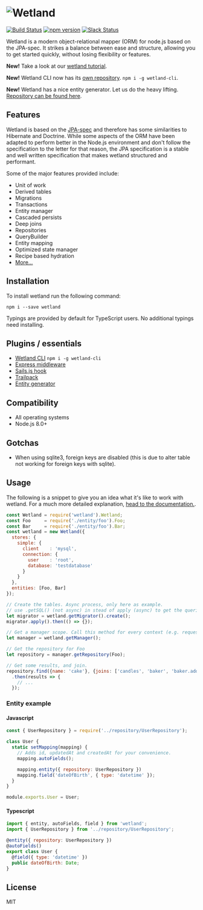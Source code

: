 # ![Wetland](https://cdn.rawgit.com/SpoonX/wetland/391040eba795183550bfff01d7c0ca56d01b5530/wetland.svg)

[![Build Status](https://travis-ci.org/SpoonX/wetland.svg?branch=master)](https://travis-ci.org/SpoonX/wetland)
[![npm version](https://badge.fury.io/js/wetland.svg)](https://badge.fury.io/js/wetland)
[![Slack Status](https://spoonx-slack.herokuapp.com/badge.svg)](https://spoonx-slack.herokuapp.com)

Wetland is a modern object-relational mapper (ORM) for node.js based on the JPA-spec.
It strikes a balance between ease and structure, allowing you to get started quickly, without losing flexibility or features.

**New!** Take a look at our [wetland tutorial](https://wetland.spoonx.org/Tutorial/setting-up.html).

**New!** Wetland CLI now has its [own repository](https://github.com/SpoonX/wetland-cli). `npm i -g wetland-cli`.

**New!** Wetland has a nice entity generator. Let us do the heavy lifting. [Repository can be found here](https://github.com/SpoonX/wetland-generator-entity).

## Features

Wetland is based on the [JPA-spec](http://download.oracle.com/otndocs/jcp/persistence-2_1-fr-eval-spec/index.html) and therefore has some similarities to Hibernate and Doctrine. While some aspects of the ORM have been adapted to perform better in the Node.js environment and don't follow the specification to the letter for that reason, the JPA specification is a stable and well written specification that makes wetland structured and performant.

Some of the major features provided include:

* Unit of work
* Derived tables
* Migrations
* Transactions
* Entity manager
* Cascaded persists
* Deep joins
* Repositories
* QueryBuilder
* Entity mapping
* Optimized state manager
* Recipe based hydration
* [More...](https://wetland.spoonx.org)

## Installation

To install wetland run the following command:

`npm i --save wetland`

Typings are provided by default for TypeScript users. No additional typings need installing.

## Plugins / essentials

- [Wetland CLI](https://github.com/SpoonX/wetland-cli) `npm i -g wetland-cli`
- [Express middleware](https://github.com/SpoonX/express-wetland)
- [Sails.js hook](https://github.com/SpoonX/sails-hook-wetland)
- [Trailpack](https://github.com/SpoonX/trailpack-wetland)
- [Entity generator](https://github.com/SpoonX/wetland-generator-entity)

## Compatibility

* All operating systems
* Node.js 8.0+

## Gotchas

- When using sqlite3, foreign keys are disabled (this is due to alter table not working for foreign keys with sqlite).

## Usage

The following is a snippet to give you an idea what it's like to work with wetland.
For a much more detailed explanation, [head to the documentation.](https://wetland.spoonx.org).

```js
const Wetland = require('wetland').Wetland;
const Foo     = require('./entity/foo').Foo;
const Bar     = require('./entity/foo').Bar;
const wetland = new Wetland({
  stores: {
    simple: {
      client    : 'mysql',
      connection: {
        user    : 'root',
        database: 'testdatabase'
      }
    }
  },
  entities: [Foo, Bar]
});

// Create the tables. Async process, only here as example.
// use .getSQL() (not async) in stead of apply (async) to get the queries.
let migrator = wetland.getMigrator().create();
migrator.apply().then(() => {});

// Get a manager scope. Call this method for every context (e.g. requests).
let manager = wetland.getManager();

// Get the repository for Foo
let repository = manager.getRepository(Foo);

// Get some results, and join.
repository.find({name: 'cake'}, {joins: ['candles', 'baker', 'baker.address']})
  .then(results => {
    // ...
  });
```

### Entity example

#### Javascript

```js
const { UserRepository } = require('../repository/UserRepository');

class User {
  static setMapping(mapping) {
    // Adds id, updatedAt and createdAt for your convenience.
    mapping.autoFields();

    mapping.entity({ repository: UserRepository })
    mapping.field('dateOfBirth', { type: 'datetime' });
  }
}

module.exports.User = User;
```

#### Typescript

```js
import { entity, autoFields, field } from 'wetland';
import { UserRepository } from '../repository/UserRepository';

@entity({ repository: UserRepository })
@autoFields()
export class User {
  @field({ type: 'datetime' })
  public dateOfBirth: Date;
}
```

## License

MIT
